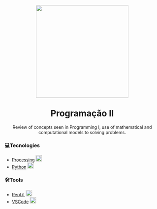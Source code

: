 <h1 align="center">
  <img src="../smd.png" width="300px"><br><br>
  Programação II
</h1>

<p align="center">Review of concepts seen in Programming I, use of mathematical and computational models to solving problems.</p>

### 💻Tecnologies
  * [Processing](https://processing.org/) <img src="https://upload.wikimedia.org/wikipedia/commons/thumb/2/2e/Processing_3_logo.png/600px-Processing_3_logo.png" width="20px"> 
  * [Python](https://www.python.org/) <img src="https://escoladigital-production-storage.s3.amazonaws.com/uploads/images/original/20201103113533.png" width="20px"> 

### 🛠️Tools
* [Repl.it](https://replit.com/~) <img src="https://avatars.githubusercontent.com/u/983194?s=280&v=4" width="20px">
* [VSCode](https://code.visualstudio.com/) <img src="https://user-images.githubusercontent.com/674621/71187801-14e60a80-2280-11ea-94c9-e56576f76baf.png" width="20px">


